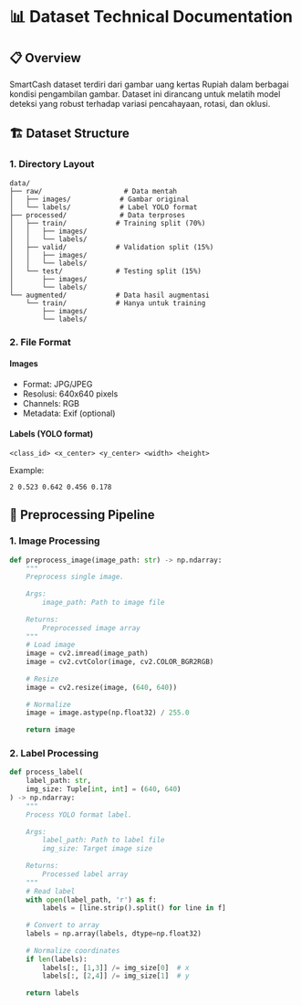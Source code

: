 # 📊 Dataset Technical Documentation

## 📋 Overview

SmartCash dataset terdiri dari gambar uang kertas Rupiah dalam berbagai kondisi pengambilan gambar. Dataset ini dirancang untuk melatih model deteksi yang robust terhadap variasi pencahayaan, rotasi, dan oklusi.

## 🏗️ Dataset Structure

### 1. Directory Layout
```
data/
├── raw/                    # Data mentah
│   ├── images/            # Gambar original
│   └── labels/            # Label YOLO format
├── processed/             # Data terproses
│   ├── train/            # Training split (70%)
│   │   ├── images/      
│   │   └── labels/      
│   ├── valid/            # Validation split (15%)
│   │   ├── images/      
│   │   └── labels/      
│   └── test/             # Testing split (15%)
│       ├── images/      
│       └── labels/      
└── augmented/            # Data hasil augmentasi
    └── train/            # Hanya untuk training
        ├── images/      
        └── labels/      
```

### 2. File Format

#### Images
- Format: JPG/JPEG
- Resolusi: 640x640 pixels
- Channels: RGB
- Metadata: Exif (optional)

#### Labels (YOLO format)
```
<class_id> <x_center> <y_center> <width> <height>
```
Example:
```
2 0.523 0.642 0.456 0.178
```

## 🔄 Preprocessing Pipeline

### 1. Image Processing
```python
def preprocess_image(image_path: str) -> np.ndarray:
    """
    Preprocess single image.
    
    Args:
        image_path: Path to image file
        
    Returns:
        Preprocessed image array
    """
    # Load image
    image = cv2.imread(image_path)
    image = cv2.cvtColor(image, cv2.COLOR_BGR2RGB)
    
    # Resize
    image = cv2.resize(image, (640, 640))
    
    # Normalize
    image = image.astype(np.float32) / 255.0
    
    return image
```

### 2. Label Processing
```python
def process_label(
    label_path: str,
    img_size: Tuple[int, int] = (640, 640)
) -> np.ndarray:
    """
    Process YOLO format label.
    
    Args:
        label_path: Path to label file
        img_size: Target image size
        
    Returns:
        Processed label array
    """
    # Read label
    with open(label_path, 'r') as f:
        labels = [line.strip().split() for line in f]
    
    # Convert to array
    labels = np.array(labels, dtype=np.float32)
    
    # Normalize coordinates
    if len(labels):
        labels[:, [1,3]] /= img_size[0]  # x
        labels[:, [2,4]] /= img_size[1]  # y
    
    return labels
```
